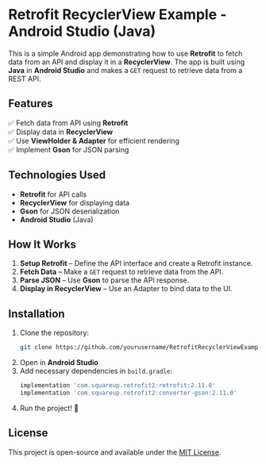 # Retrofit RecyclerView Example - Android Studio (Java)

This is a simple Android app demonstrating how to use **Retrofit** to fetch data from an API and display it in a **RecyclerView**. The app is built using **Java** in **Android Studio** and makes a `GET` request to retrieve data from a REST API.

## Features
✅ Fetch data from API using **Retrofit**  
✅ Display data in **RecyclerView**  
✅ Use **ViewHolder & Adapter** for efficient rendering  
✅ Implement **Gson** for JSON parsing  

## Technologies Used
- **Retrofit** for API calls  
- **RecyclerView** for displaying data  
- **Gson** for JSON deserialization  
- **Android Studio** (Java)  

## How It Works
1. **Setup Retrofit** – Define the API interface and create a Retrofit instance.  
2. **Fetch Data** – Make a `GET` request to retrieve data from the API.  
3. **Parse JSON** – Use **Gson** to parse the API response.  
4. **Display in RecyclerView** – Use an Adapter to bind data to the UI.  

## Installation
1. Clone the repository:  
   ```sh
   git clone https://github.com/yourusername/RetrofitRecyclerViewExample.git
   ```
2. Open in **Android Studio**  
3. Add necessary dependencies in `build.gradle`:  
   ```gradle
   implementation 'com.squareup.retrofit2:retrofit:2.11.0'
   implementation 'com.squareup.retrofit2:converter-gson:2.11.0'
   ```
4. Run the project! 🚀  

## License
This project is open-source and available under the [MIT License](LICENSE).
